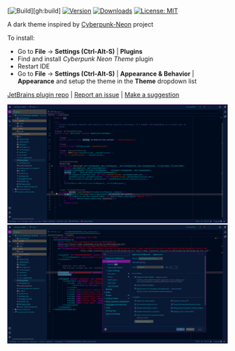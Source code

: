 [![Build](https://github.com/SIDSSIDS/jetbrains-cyberpunk-neon-theme/workflows/Build/badge.svg)][gh:build]
[![Version](https://img.shields.io/jetbrains/plugin/v/21120-cyberpunk-neon-theme.svg)](https://plugins.jetbrains.com/plugin/21120-cyberpunk-neon-theme)
[![Downloads](https://img.shields.io/jetbrains/plugin/d/21120-cyberpunk-neon-theme.svg)](https://plugins.jetbrains.com/plugin/21120-cyberpunk-neon-theme)
[![License: MIT](https://img.shields.io/badge/License-MIT-green.svg)](https://opensource.org/licenses/MIT)

A dark theme inspired by [Cyberpunk-Neon](https://github.com/roboron3042/cyberpunk-neon) project

To install:
* Go to **File** -> **Settings (Ctrl-Alt-S)** | **Plugins**
* Find and install *Cyberpunk Neon Theme* plugin
* Restart IDE
* Go to **File** -> **Settings (Ctrl-Alt-S)** | **Appearance & Behavior** | **Appearance** and setup the theme in the **Theme** dropdown list

[JetBrains plugin repo](https://plugins.jetbrains.com/plugin/21120-cyberpunk-neon-theme) | [Report an issue](https://github.com/SIDSSIDS/jetbrains-cyberpunk-neon-theme/issues) | [Make a suggestion](https://github.com/SIDSSIDS/jetbrains-cyberpunk-neon-theme/issues)

![Screenshot 1](/screenshots/cyberpunk-neon-theme-01.png)
![Screenshot 2](/screenshots/cyberpunk-neon-theme-02.png)

